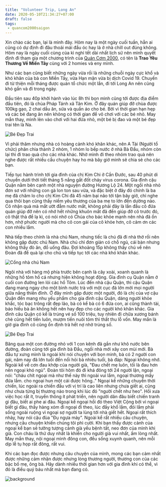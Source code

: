 ```yaml
---
title: "Volunteer Trip, Long An"
date: 2020-05-10T21:34:27+07:00
draft: false
tags:
 - quancom2000saigon
---
```

Xin chào các bạn, lại là mình đây. Hôm nay là một ngày cuối tuần, hẵn ai cũng có dự định đi đâu thoải mái đầu óc hay là ở nhà chill out đúng không. Hôm nay là ngày cuối cùng của kì nghỉ tết dài nhất lịch sử nên mình quyết định đi tham gia một chương trình của [Quán Cơm 2000](https://www.facebook.com/groups/ntcm.quancom2000saigon/), có tên là **Trao Yêu Thương Về Miền Tây** cùng với 2 homies và eny mình.

Như các bạn cũng biết những ngày vừa rồi là những chuỗi ngày cực khổ và khó khăn của bà con Miền Tây, vừa Hạn mặn vừa bị dịch Covid 19. Chuyến đi từ thiện mỗi tháng được quán tổ chức một lần, đi tới Long An nên cũng khó gần và đi trong ngày.

Đầu tiên sau 40p khởi hành vào lúc 8h thì bọn mình cũng tới được địa điểm đầu tiên, đó là chùa Pháp Tánh xã Tân Kim. Ở đây quán giúp đỡ chùa được 100kg gạo, 2 chai dầu ăn, sửa và quần áo cho bé. Bởi vì thời gian hạn hẹp và các bé đang ăn nên không có thời gian để vô chơi với các bé nhỏ. May mắn thay, mình lẻn vào chơi với hai đứa nhỏ, một bé bị đao và một bé đẹp trai tên là Na.

![Bé Đẹp Trai](/img/la-volunteer-5.jpg)

Vì phải thăm nhưng nhà có hoàng cảnh khó khăn khác, nên A Tài (Người tổ chức) phân chia thành 2 nhóm, 1 nhóm lo bếp nước ở nhà Bà Đẩu, nhóm còn lại thì đi trao quà cho các nhà khác. Nhờ mình đi theo nhóm trao quà nên nghe được rất nhiều cầu chuyện hay ho mà bây giờ minh sẽ chia sẻ cho các bạn.

Tiếp tục hành trình tới gia đình của chị Kim Chi ở Cần Đước, sau 40 phút di chuyển dưới thời tiết tháng 5 nắng gắt đốt cháy virus corona. Gia đình cậu Quận nằm bên cạnh một nhà nguyện đường Hương Lộ 24. Một ngồi nhà nhỏ đơn sơ với những con gà lon ton sau vừa, và đặc biệt ở đây đó chính là ba mẹ đã chăm lo cho chị Kim Chi đã 45 năm bại não tới tận bây giờ, chỉ nghe qua thôi bạn cũng thấy niếm yêu thương của ba mẹ to lớn đến dường nào. Cô nhận quà mà mắt ướt đẫm nước mắt, không phải đây là lần đầu cô đứa quán giúp đỡ nên có nhớ hết những khuôn mắt đã đến giúp đỡ cô trước đó, cô thật thà để lạ kì, có nói nhờ có Chúa cho bác khỏe mạnh nên nhà đã ổn hơn, nhờ phước người mà cho cô con gái của cô khỏe hơn, cô cảm ơn các con nhiều lắm.

Nhà tiếp theo chính là nhà chú Nam, nhưng tiếc là chú đã đi nhà thờ rồi nên không gặp được chú Nam. Nhà chú chỉ đơn giản có chỗ ngủ, cái bàn nhưng không thấy đò ăn, đồ uống đâu. Đợi khoảng 15p không thấy chú về nên Đoàn đã để quà lại cho chú và tiếp tục tới các nhà khó khăn khác.

![Cổng nhà chú Nam](/img/la-volunteer-3.jpg)

Ngôi nhà với hàng mộ phía trước bên cạnh là cây xoài, xoanh quanh là những hồ tôm hồ cá nhưng hiện không hoạt động. Gia đình cụ Quận nằm ở cuối con đường len lỏi các hồ Tôm. Lúc đến nhà cậu Quận, thì cậu Quận đang mang ngay cho một bình nước trà với một cục đá lớn mời mọi người giữa nắng thiên đỉnh. Ở đây mình gặp được một người, đó là chị của vợ cậu Quận đến mang nhu yếu phẩm cho gia đình cậu Quận, dáng người khỏe khắc, tóc bạc trông rất đẹp lão, bà có kể bà có 6 đứa con, ai cũng thành tài, báo hiếu bà ăn không hết nên hay đẹp cho các người khó khăn khác. Gia đình câu Quận có kể là trúng vé số 100 triệu, tuy nhiên đi chữa xương bánh chè cũng hết tiền luôn, mượm tiền nuôi tôm thì thất thu lỗ vốn. May mắn là giờ gia đình cô cũng ổn định trả hết nợ nhờ trúng số.

![Bé Đẹp Trai](/img/la-volunteer-1.jpg)

Băng qua một con đường nhỏ với 1 con kênh đã gần như khô nước bên đường, đoàn cũng tới gia đình bà Đẩu, ngồi nhà mới xây con mùi mới. Bà đẩu tự xưng mình là ngoài khi nói chuyện với bọn minh, bà có 2 người con gái, năm nay đã lớn tuổi đến nổi hỏi bà nhiêu tuổi, bà đáp: Ngoại không nhớ. Ngoài kể về cơn đau khớp của người già, "Đau chết mẹ luôn, tối là đau hơn nên ngoại khó ngủ". Đoàn tôi hôm đó đi khá đông tới 24 người lận, ngoại nói: "cháu chít ngoại mà như thế này thì ngoài vui lắm, ngoại thương mấy đứa lắm. cho ngoại hun một cái được hông.."  Ngoại kể những chuyển thời chiến, lúc ngoài ra chiến đấu với vị trí là cao liên nhưng chưa giết ai, cũng như chưa từng bị thương nào trong khi lúc đó "người chết như heo". Hồi xưa việc học rất ít, truyền thông ít phát triển, nên người dân đâu biết chiến tranh gì đâu, biết ai phe ai đâu. Ngoại kể ngoại hồi đó theo Việt Cộng bởi vì ngoại biết gì đâu, thấy hàng xóm đi ngoại đi theo, lúc đấy khổ lắm, đói lắm phải sống ngoài ruộng vì ngoại sợ người ta lùng tới nhà giết hết. Ngoại rất thích nhảy, hay nói cậu đùa "Đụ ngựa mày". Ngoài kể rất nhiều câu chuyện, nhưng câu chuyện khiến chúng tôi phì cười. Khi bạn thấy được cảnh của ngoại kể bạn sẽ tưởng tượng cảnh già yếu bệnh tất, neo đơn của mình khi già. Con cháu là thứ duy nhất là khiến cho người già vui nhất, ấm lòng nhất. May mắn thay, nội ngoại mình đông con, đều sống xuynh quanh, nên mỗi dịp lễ tụ họp rất đông, rất vui.

Khi các bạn đọc được nhưng câu chuyện của mình, mong các bạn cảm nhất được những cảm nhận được nhưng lòng thương người, thương con của các bậc bố mẹ, ông bà. Hãy dành nhiều thời gian hơn với gia đình khi có thể, vì đó là điều quý báu nhất mà bạn đang có.

![background](/img/la-volunteer-2.jpg)

